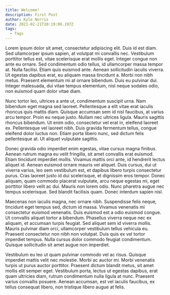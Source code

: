 ```yaml
---
title: Welcome!
description: First Post
author: Kyle Norris
date: 2021-02-21T20:19:09.197Z
tags:
  - Tags
---
```

Lorem ipsum dolor sit amet, consectetur adipiscing elit. Duis id est diam. Sed ullamcorper ipsum sapien, at volutpat mi convallis nec. Vestibulum porttitor tellus est, vitae scelerisque erat mollis eget. Integer congue non ante eu ornare. Sed condimentum odio tellus, id ullamcorper massa tempor at. Nulla facilisi. Etiam quis euismod ante. Aenean sollicitudin iaculis viverra. Ut egestas dapibus erat, eu aliquam massa tincidunt a. Morbi non nibh metus. Praesent elementum mi at ornare bibendum. Duis eu pulvinar dui. Integer malesuada, dui vitae tempus elementum, nisl neque sodales odio, non euismod quam dolor vitae diam.

Nunc tortor leo, ultrices a ante ut, condimentum suscipit urna. Nam bibendum eget magna sed laoreet. Pellentesque a elit vitae erat iaculis rhoncus quis mattis diam. Quisque accumsan sem id nisl faucibus, at varius arcu tempor. Proin eu neque justo. Nullam nec ultrices ligula. Mauris sagittis rhoncus bibendum. Ut enim odio, consectetur vel erat in, eleifend laoreet ex. Pellentesque vel laoreet nibh. Duis gravida fermentum tellus, congue eleifend dolor luctus non. Etiam porta libero nunc, sed dictum felis pellentesque at. Ut aliquet vulputate sagittis.

Donec gravida odio imperdiet enim egestas, vitae cursus magna finibus. Aenean rutrum magna eu velit fringilla, sit amet convallis erat euismod. Etiam tincidunt imperdiet mollis. Vivamus mattis orci ante, id hendrerit lectus aliquet id. Aenean euismod ornare mauris vel aliquet. Duis cursus, dui ut viverra varius, leo sem vestibulum est, et dapibus libero turpis consectetur purus. Cras laoreet justo id dui scelerisque, et dignissim eros tempor. Donec aliquam, quam commodo placerat vulputate, arcu neque egestas mi, eget porttitor libero velit ac dui. Mauris non lorem odio. Nunc pharetra augue nec tempus scelerisque. Sed blandit facilisis quam. Donec interdum sapien nisl.

Maecenas non iaculis magna, nec ornare nibh. Suspendisse felis neque, tincidunt eget tempus sed, dictum id massa. Vivamus venenatis mi consectetur euismod venenatis. Duis euismod est a odio euismod congue. Ut convallis aliquet tortor a bibendum. Phasellus viverra neque nec ex aliquam, et accumsan turpis feugiat. Sed aliquet sem id viverra mollis. Mauris pulvinar diam orci, ullamcorper vestibulum tellus vehicula eu. Praesent consectetur non nibh non volutpat. Duis quis ex vel tortor imperdiet tempus. Nulla cursus dolor commodo feugiat condimentum. Quisque sollicitudin sit amet augue non imperdiet.

Vestibulum eu leo ut quam pulvinar commodo vel ac risus. Quisque imperdiet mattis velit nec molestie. Morbi ac auctor mi. Morbi venenatis turpis ut purus auctor porttitor. Praesent dictum blandit metus, sit amet mollis elit semper eget. Vestibulum porta, lectus ut egestas dapibus, erat quam ultricies diam, rutrum condimentum nulla ligula at nunc. Praesent varius convallis posuere. Aenean accumsan, est vel iaculis faucibus, ex tellus consequat libero, non tristique libero augue at felis.
